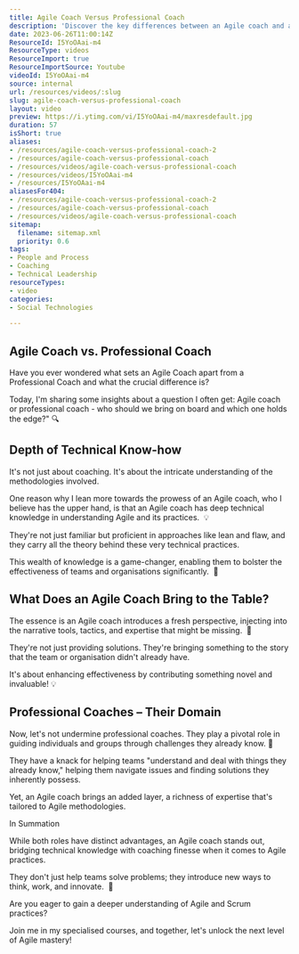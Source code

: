 ```yaml
---
title: Agile Coach Versus Professional Coach
description: 'Discover the key differences between an Agile coach and a professional coach with Martin Hinshelwood in this insightful short video! #Agile #Coaching'
date: 2023-06-26T11:00:14Z
ResourceId: I5YoOAai-m4
ResourceType: videos
ResourceImport: true
ResourceImportSource: Youtube
videoId: I5YoOAai-m4
source: internal
url: /resources/videos/:slug
slug: agile-coach-versus-professional-coach
layout: video
preview: https://i.ytimg.com/vi/I5YoOAai-m4/maxresdefault.jpg
duration: 57
isShort: true
aliases:
- /resources/agile-coach-versus-professional-coach-2
- /resources/agile-coach-versus-professional-coach
- /resources/videos/agile-coach-versus-professional-coach
- /resources/videos/I5YoOAai-m4
- /resources/I5YoOAai-m4
aliasesFor404:
- /resources/agile-coach-versus-professional-coach-2
- /resources/agile-coach-versus-professional-coach
- /resources/videos/agile-coach-versus-professional-coach
sitemap:
  filename: sitemap.xml
  priority: 0.6
tags:
- People and Process
- Coaching
- Technical Leadership
resourceTypes:
- video
categories:
- Social Technologies

---
```

## Agile Coach vs. Professional Coach

Have you ever wondered what sets an Agile Coach apart from a Professional Coach and what the crucial difference is?

Today, I'm sharing some insights about a question I often get: Agile coach or professional coach - who should we bring on board and which one holds the edge?" 🔍

## Depth of Technical Know-how

It's not just about coaching. It's about the intricate understanding of the methodologies involved.

One reason why I lean more towards the prowess of an Agile coach, who I believe has the upper hand, is that an Agile coach has deep technical knowledge in understanding Agile and its practices.  💡 

They're not just familiar but proficient in approaches like lean and flaw, and they carry all the theory behind these very technical practices.

This wealth of knowledge is a game-changer, enabling them to bolster the effectiveness of teams and organisations significantly.  🚀

## What Does an Agile Coach Bring to the Table?

The essence is an Agile coach introduces a fresh perspective, injecting into the narrative tools, tactics, and expertise that might be missing.  🎯

They're not just providing solutions. They're bringing something to the story that the team or organisation didn't already have.

It's about enhancing effectiveness by contributing something novel and invaluable! 💡

## Professional Coaches – Their Domain 

Now, let's not undermine professional coaches. They play a pivotal role in guiding individuals and groups through challenges they already know. 🔄

They have a knack for helping teams "understand and deal with things they already know," helping them navigate issues and finding solutions they inherently possess.

Yet, an Agile coach brings an added layer, a richness of expertise that's tailored to Agile methodologies.

In Summation 

While both roles have distinct advantages, an Agile coach stands out, bridging technical knowledge with coaching finesse when it comes to Agile practices.

They don't just help teams solve problems; they introduce new ways to think, work, and innovate.  🌟

Are you eager to gain a deeper understanding of Agile and Scrum practices?

Join me in my specialised courses, and together, let's unlock the next level of Agile mastery!
